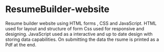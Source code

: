 # ResumeBuilder-website
Resume builder website using HTML forms , CSS and JavaScript.
HTML used for layout and structure of form
Css used for responsive and designing.
JavaScript used as a interactive and up to date design with storing data capabilities.
On submitting the data the rsume is printed as a Pdf at the end.
